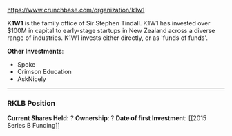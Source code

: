 https://www.crunchbase.com/organization/k1w1

**K1W1** is the family office of Sir Stephen Tindall. K1W1 has invested over $100M in capital to early-stage startups in New Zealand across a diverse range of industries. K1W1 invests either directly, or as 'funds of funds'.

**Other Investments**: 
-  Spoke
-  Crimson Education
-  AskNicely

----
### RKLB Position

**Current Shares Held:** ?
**Ownership**: ?
**Date of first Investment**: [[2015 Series B Funding]]


